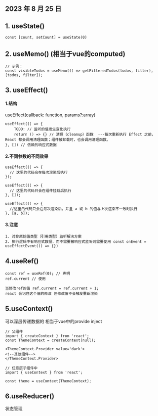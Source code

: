 ## 2023 年 8 月 25 日

## 1. useState()
```react 
const [count, setCount] = useState(0)
```

## 2. useMemo() (相当于vue的computed)
```react
// 示例：
const visibleTodos = useMemo(() => getFilteredTodos(todos, filter), [todos, filter]);

```

## 3. useEffect()
#### 1.结构
useEffect(callback: function, params?:array)
```
useEffect(() => {
    TODO: // 监听的值发生变化执行
    return () => {} // 清理（cleanup）函数  ---每次重新执行 Effect 之前，React 都会调用清理函数；组件被卸载时，也会调用清理函数。
}, []) // 依赖的响应式数据
```

#### 2.不同参数的不同效果
```
useEffect(() => {
  // 这里的代码会在每次渲染后执行
});

useEffect(() => {
  // 这里的代码只会在组件挂载后执行
}, []);

useEffect(() => {
  //这里的代码只会在每次渲染后，并且 a 或 b 的值与上次渲染不一致时执行
}, [a, b]);
```
#### 3.注意
```
1. 对非原始值类型（引用类型）监听解决方案
2. 执行逻辑中有响应式数据，而不需要被响应式监听则需要使用 const onEvent = useEffectEvent(() => {})
```

## 4.useRef()
```react
const ref = useRef(0); // 声明
ref.current // 使用

当修改ref的值 ref.current = ref.current + 1;
react 会记住这个值的修改 但修改值不会触发重新渲染
```

## 5.useContext()
可以深层传递数据的 相当于vue中的provide inject

```react
// 父组件
import { createContext } from 'react';
const ThemeContext = createContext(null);

<ThemeContext.Provider value='dark'>
<!--其他组件-->
</ThemeContext.Provider>

// 任意层子组件中
import { useContext } from 'react'; 

const theme = useContext(ThemeContext);

```

## 6.useReducer()
状态管理